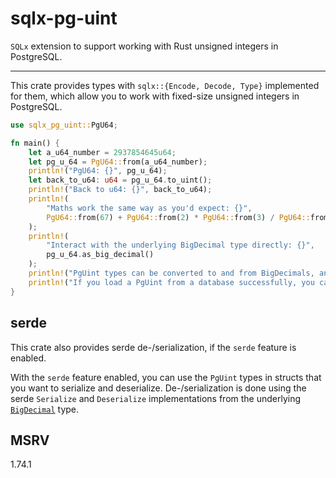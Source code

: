 # sqlx-pg-uint

`SQLx` extension to support working with Rust unsigned integers in PostgreSQL.

---

This crate provides types with `sqlx::{Encode, Decode, Type}` implemented for them, which allow you
to work with fixed-size unsigned integers in PostgreSQL.

```rs
use sqlx_pg_uint::PgU64;

fn main() {
    let a_u64_number = 2937854645u64;
    let pg_u_64 = PgU64::from(a_u64_number);
    println!("PgU64: {}", pg_u_64);
    let back_to_u64: u64 = pg_u_64.to_uint();
    println!("Back to u64: {}", back_to_u64);
    println!(
        "Maths work the same way as you'd expect: {}",
        PgU64::from(67) + PgU64::from(2) * PgU64::from(3) / PgU64::from(3)
    );
    println!(
        "Interact with the underlying BigDecimal type directly: {}",
        pg_u_64.as_big_decimal()
    );
    println!("PgUint types can be converted to and from BigDecimals, and are storable in an sqlx::Postgres database.");
    println!("If you load a PgUint from a database successfully, you can be sure that it's a valid fixed-size unsigned integer.");
}
```

## serde

This crate also provides serde de-/serialization, if the `serde` feature is enabled.

With the `serde` feature enabled, you can use the `PgUint` types in structs that you want to serialize and deserialize.
De-/serialization is done using the serde `Serialize` and `Deserialize` implementations from the
underlying [`BigDecimal`](https://crates.io/crates/bigdecimal) type.

## MSRV

1.74.1
